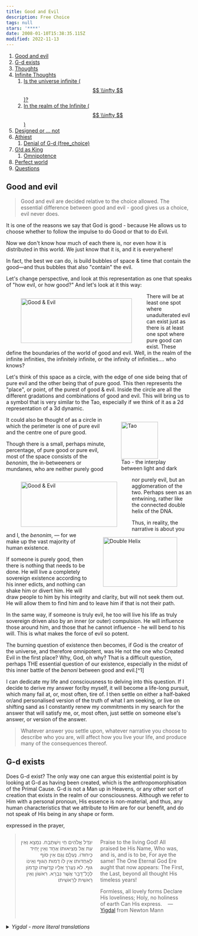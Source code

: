 ```yaml
---
title: Good and Evil
description: Free Choice
tags: null
stars: '****'
date: 2008-01-10T15:38:35.115Z
modified: 2022-11-13
---
```


1. [Good and evil](#good-and-evil)
2. [G-d exists](#g-d-exists)
3. [Thoughts](#thoughts)
4. [Infinite Thoughts](#infinite-thoughts)
   1. [Is the universe infinite ($$ \\infty $$)?](#is-the-universe-infinite--infty-)
   2. [In the realm of the Infinite ($$ \\infty $$)](#in-the-realm-of-the-infinite--infty-)
5. [Designed or ... not](#designed-or--not)
6. [Athiest](#athiest)
   1. [Denial of G-d (free\_choice)](#denial-of-g-d-free_choice)
7. [G!d as King](#gd-as-king)
   1. [Omnipotence](#omnipotence)
8. [Perfect world](#perfect-world)
9. [Questions](#questions)

## Good and evil

> Good and evil are decided relative to the choice allowed.
> The essential difference between good and evil - good gives us a choice, evil never does.

It is one of the reasons we say that God is good - because He allows us to choose whether to follow the impulse to do Good or that to do Evil.

Now we don't know how much of each there is, nor even how it is distributed in this world. We just know that it is, and it is everywhere!

In fact, the best we can do, is build bubbles of space & time that contain the good&mdash;and thus bubbles that also "contain" the evil.

Let's change perspective, and look at this representation as one that speaks of "how evil, or how good?" And let's look at it this way:

<figure style="float:left">
   <img src="/posts/img/neshama/good_evil-01.svg" alt="Good & Evil" width="301" height="121" >
</figure>

There will be at least one spot where unadulterated evil can exist just as there is at least one spot where pure good can exist. These define the boundaries of the world of good and evil. Well, in the realm of the infinite infinities, the infinitely infinite, or the infinity of infinities.... who knows?

Let's think of this space as a circle, with the edge of one side being that of pure evil and the other being that of pure good. This then represents the "place", or point, of the purest of good & evil. Inside the circle are all the different gradations and combinations of good and evil. This will bring us to a symbol that is very similar to the Tao, especially if we think of it as a 2d representation of a 3d dynamic.

<figure style="float:right">
   <img src="/posts/img/tao_brush.jpg" alt="Tao" width="100">
   <figcaption>Tao - the interplay<br /> between light and dark</figcaption>
</figure>

It could also be thought of as a circle in which the perimeter is one of pure evil and the centre one of pure good.

<figure style="float:left">
   <img src="/posts/img/neshama/good_evil-03.svg" alt="Good & Evil" width="261" height="122">
</figure>

Though there is a small, perhaps minute, percentage, of pure good or pure evil, most of the space consists of the _benonim_, the in-betweeners or mundanes, who are neither purely good nor purely evil, but an agglomeration of the two. Perhaps seen as an entwining, rather like the connected double helix of the DNA.

<figure style="float:right">
   <img src="/posts/img/neshama/double-helix_201x134.png" alt="Double Helix" width="201" height="134">
</figure>

Thus, in reality, the narrative is about you and I, the _benonim_, &mdash; for we make up the vast majority of human existence.

If someone is purely good, then there is nothing that needs to be done. He will live a completely sovereign existence according to his inner edicts, and nothing can shake him or divert him. He will draw people to him by his integrity and clarity, but will not seek them out. He will allow them to find him and to leave him if that is not their path.

In the same way, if someone is truly evil, he too will live his life as truly sovereign driven also by an inner (or outer) compulsion. He will influence those around him, and those that he cannot influence - he will bend to his will. This is what makes the force of evil so potent.

The burning question of existence then becomes, if God is the creator of the universe, and therefore omnipotent, was He not the one who Created Evil in the first place? Why, God, oh why? That is a difficult question, perhaps THE essential question of our existence, especially in the midst of this inner battle of the _benoni_ between good and evil.[^1]

I can dedicate my life and consciousness to delving into this question. If I decide to derive my answer for/by myself, it will become a life-long pursuit, which many fail at, or, most often, tire of. I then settle on either a half-baked or/and personalised version of the truth of what I am seeking, or live on shifting sand as I constantly renew my commitments in my search for the answer that will satisfy me, or, most often, just settle on someone else's answer, or version of the answer.

> Whatever answer you settle upon, whatever narrative you choose to describe who you are, will affect how you live your life, and produce many of the consequences thereof.

## G-d exists

Does G-d exist? The only way one can argue this existential point is by looking at G-d as having been created, which is the anthropomorphisation of the Primal Cause. G-d is not a Man up in Heavens, or any other sort of creation that exists in the realm of our consciousness. Although we refer to Him with a personal pronoun, His essence is non-material, and thus, any human characteristics that we attribute to Him are for our benefit, and do not speak of His being in any shape or form.

expressed in the prayer,
<blockquote>
   <div class="columns">
    <div class="column" dir="rtl" style="margin-bottom: 1rem; margin-inline: 2rem is-pulled-right">

יִגְדַּל אֱלֹהִים חַי וְיִשְׁתַּבַּח.
נִמְצָא וְאֵין עֵת אֶל מְצִיאוּתוֹ׃
אֶחָד וְאֵין יָחִיד כְּיִחוּדוֹ.
נֶעְלָם וְגַם אֵין סוֹף לְאַחְדּוּתוֹ׃
אֵין לוֹ דְמוּת הַגּוּף וְאֵינוֹ גּוּף.
לֹא נַעֲרֹךְ אֵלָיו קְדֻשָּׁתוֹ׃
קַדְמוֹן לְכָל־דָּבָר אֲשֶׁר נִבְרָא.
רִאשׁוֹן וְאֵין רֵאשִׁית לְרֵאשִׁיתוֹ׃
      </div>
      <div class="column poem is-pulled-left">

Praise to the living God!
All praised be His Name,
Who was, and is, and is to be,
For aye the same!
The One Eternal God
Ere aught that now appears:
The First, the Last, beyond all thought
His timeless years!

Formless, all lovely forms
Declare His loveliness;
Holy, no holiness of earth
Can His express.
&nbsp;&nbsp;&nbsp;&mdash; [Yigdal](https://www.poetrynook.com/poem/yigdal) from Newton Mann
      </div>
   </div>
</blockquote>

   <details>
<summary class='button is-outlined'>
 <i>Yigdal - more literal translations</i>&nbsp;<i class='fa fa-solid fa-caret-down'></i>
</summary>

| Transliteration                                                    | Translation                                                                                   | Alternative Translation                                                             |
| ------------------------------------------------------------------ | --------------------------------------------------------------------------------------------- | ----------------------------------------------------------------------------------- |
| _yigdal elohim khai v'yishtabakh, nimtza v'ein eit el metziyuto_   | Acclaim and praise the living God who exists beyond the boundaries of time.                   | Meet the living presence, the sacred One; past present future, here and never gone. |
| _echad v'ein yakhid k'yikhudo, ne'elam v'gam ein sof l'akhduto_    | Most singular of all, concealed and yet also without bound                                    | One and with no other One like this One; subtle, infinite, complete, unbroken.      |
| _ein lo d'mut ha'guf v'eino guf, lo na'arokh eilav kedushato_      | He has no body — nor even the appearance of a body, it is impossible to measure his holiness. | It has no body, no comparison; unique in uniqueness in unison.                      |
| _kadmon k'khol davar asher nivra, rishon v'ein reishit l'reishito_ | Prior to everything that was created, first of all, and yet himself without a beginning.      | Primordial, primary, unbegotten; before the creation, the origin.

</div>

## Thoughts

<p style="text-align:center; font-weight: bold">G-d is the primal cause.</p>

> "Thought cannot rise above the source of thoughts, just as water cannot rise above its source."

Do you know where your thoughts come from? That you think these thoughts is of course, obvious&mdash;but how can you think thoughts, is the question. That science can find evidence of "physical" or electrical manifestations of them in your brain, prove that your brain must then be the source of any of your thoughts? It is like saying that your body is the source of all your feelings. If that is sufficient for you, then you behave as if you are the sole source of all that you are, including your thoughts &mdash; and that is patently not true.

## Infinite Thoughts

### Is the universe infinite ($$ \infty $$)?

Before we can even attempt to define what G-d is(n't), the question that arises, is whether this universe, this material manifestation is infinite or not. If it is finite, then there must have been a "birth" of the universe (or existence), a "creation", a primal beginning. What or who (to anthropomorphise) is the Mother that gave "birth" to this creation. Who or what is the Father that provided the seed, which is the alpha of the omega of this creation? There is something&mdash;or nothing&mdash;that exists beyond, or before, this existence that we are aware of. Now in relation to this infinity, a couple of billion years here or there passes in the blink of an eye. Obviously, if you are dealing with infinite time arguing about a billion or 100 billion years, you have incomplete comprension of what infinity is.

### In the realm of the Infinite ($$ \infty $$)

In the realm of the Infinite everything exists. For instance, can you say that there is a number in the (infinite) set of all natural numbers that is missing? Yet, the number only exists if you "name" it, and for as long as you hold that name in existence. But once that is completed, where does this number actually exist, but in potential &mdash; waiting for the "call to duty", so to say.

Even if our science claims that it is highly improbable that such a situation could arise, in the realm of the Infinite anything[^3] is possible, and given enough time, everything that one can imagine could occur, no matter how improbable &mdash; for in the realm of what is possible is beyond our capacity to predict.

Thus there could have been multiple universes that were created, and this one just happened to be right for our existence. Those other universes could still be existing, or could have dissappeared. One could even propose that in the realm of Infinity it is inevitable that a universe such as ours would exist. After all, could not all the possible universes have been created and one (or more) of them is correctly attuned for the emergence of conscious beings?

Though that in itself makes this universe, or our existence in it, special.

The fact that we are conscious, and conscious of being conscious, is what is strange about our story. For we know there are other beings that are conscious. But does consciousness necessarily entail beings conscious of being conscious?

## Designed or ... not

Can one really say, with any credence, that this infinite set of universes arose without some "primal cause" that is beyond anything any being, conscious or not, can apprehend

However, the existential question here, is whether there is a design(er) behind it, an intention that directed it. How could we hope to apprehend what the meaning of "intention" is in relation to an Infinite Being? No finite consciousness could hope to achieve that&mdash;, in fact, it could not even be conscious of infinity unless it contained something of Infinity in its consciousness.

Both intention and apprehension are finite concepts anyways&mdash;as is all rational science of finite beings who exist in a world in which everything has a beginning and an end. Being finite, he has to, by necessity, impose limits on any endeavour, so that it can contain its views. This works always within a closed system, which entail keeping certain variables/dynamics of the system fixed while observing others, whereas the Infinite Being works with infinity. This Being is thus an open system, full of infinite potential and possibilities, containing an infinite amount of finities of which we are just one. One which happens to be "harmonious" to our existence. Thus we say "G-d created the world" or scientifically it might be restated, "An harmonious universe, one in which human beings could exist, arose out of the infinity of possibilities, i.e., possible universes, that exist.".

## Athiest

If this Infinite, Overriding Being is removed from the equation by the atheist, he will then replace it with nothing, or with some other belief system&mdash;one that excludes G-d. Thus one ends up with the two narratives. One that is defined by those that believe in G-d, the Creator, and and the other that do not.

However, as they are talking about the same perceived reality, they will inevitably end up talking about the same things, except using different language (and possibly different protocols). Thus, rather than speaking of the Creation, the scientist will refer to it as the Big Bang.

At this stage, most of us have replaced the religious narrative with the scientific one. This is an attempt at a rational description of the creation of the universe, while not taking into account that the limitations of rationality.

What we find in this case, is that in the midst of the most rational of times (the scientific age), our behaviour becomes more and more irrational. Now we have reached a trans-human stage, where we can improve on the natural course of evolution with our science, and believe that we can replace G-d with AI&mdash;despite overwhelming evidence as to the risks and failures of such an approach.

This is reminiscent of the [Tower of Babel](https://www.chabad.org/library/bible_cdo/aid/8175/jewish/Chapter-11.htm).

On the other hand, if there is a G-d, and we act abominably, we blame G-d for creating us (humans) that way.

If we deny the existence of G-d, and we act abominably, who then do we blame? No-one, for there is no-one to blame, and we may conclude that that is just the way human beings are. If we replace the religious doctrine with a scientific one (eg. evolution) which believes that this violent behaviour is an artifact of being human, then the jaws of the beast can close upon us. For they will tell us that they can adjust our nature to make us more peaceful and thus less human. For, the religious mind would argue, if we are made in G-d's image, to change that manifestation would be to change the very nature of the human being. However, if that is not the case (as those non-believers would propose), then we are a freak of nature, and thus can be adjusted accordingly.

The essence of a religious doctrine is that at its core something that is greater than the human conundrum exists. At its center, exists a Being, a Consciousness that is above and beyond ours. One that is Perfect and Merciful and Good, all in a manner that is beyond anyone's comprehension, and thus can only be held in faith and in belief. If we do not believe that there is a better life, a better way for people to live than to kill and brutalise one another, one that is achievable - what hope or future do we have to look forward to?

If we remove G-d, blessed be His name forever, the saviour, from our equation, then we are left with human consciousness as the ultimate consciousness (as we would then acknowledge no other), and we have plenty of examples of said consciousness being insufficient and incapable in many circumstances, and downright dangerous and extremely violent in others.

For those who follow this atheistic doctrine, [AI](ai.html) would be the ultimate solution. Through the implementation of this AI system, the powerful elites would be able to embed their positions of power. Which is happening as I speak.

> [AI](ai.html): A note on AI: Perhaps we have had such systems throughout history, just not referred to as AI. But any system that is imposed from the outside, and forces people to live in a certain controlled manner, is a form of AI. For example, legal systems are essentially just that.

### Denial of G-d (free_choice)

> If **HaShem** is so powerful, why is there so much difficulty accepting Torah &mdash; the blueprint/guidebook to the World to Come? Because, somewhere, we have a drop of the Divine power that is expressed in what is called, "free choice".

To have any choice in the realm of the Omnipresent Perfection, I have to have the ability to negate the Omnipresence &mdash; to believe that there is no G-d, and declare myself part of the Cult of Atheism whose belief structure is build around the core belief that there is no G-d... and all the rest that follows from that guiding principle.

It will thus express itself as an action in the world and the adherents of said doctrine build a life around them that forms around this belief.

Rationality falls into such a belief system, but one that has a serious flaw. Rationality requires a "mechanism" &mdash; some set of agreed upon criteria, that will deem something to be rational. The question is whether these criteria are adequate. Or what if it was the rational that actually brought us to the space of rationality?

## G!d as King

The expression of a king is the belief that there are those amongst us who may be above us and control us like gods. Thus, the desire to be king is the ultimate expression of ego. When one reaches this pinnacle of desire it is manifested by one's entire world being a reflection of the king's ego. Anyone or anything that doesn't agree with his ego is immediately ejected.

The problem that occurs here is that a king cannot fully control those who believe in G!d. They cannot be broken from the outside. They stand against the absolute power that the king desires. If G!d is the King, then there is one who stands above the earthly king&mdash;and that is revolutionary.

However, removing the dependency on G-d, replacing it with pseudo-science and AI, which the king controls, enables the earthly king to gain absolute control over his people, body and soul.

There are those who need great monuments and lofty statues to remind us all of their greatness. But if they were truly so great, would their memories not be engraved in the human soul? Because, if the truth be told, many would like to forgot the atrocities that have been perpetrated by those monumental personages, directly or indirectly, on innocents. The truly wise do not need statues, for they burn their wisdom and (in)sight into our very being, bless them all. For the truth of the wise cuts deeply. They are often vilified and persecuted for the unwavering bravery and adherence to the greater, more authentic, truth than that of our overlords.

Manufactured human artifacts representing the divine are images of fabricated gods. They will, each and every one of them, be representations of the cultural power structure, just as those in power will present themselves as representatives of the gods that they have fabricated. These tales and myths of their exploits and greatness are told to the allay the fears of the people. They are also representing themselves (or the positions that they hold) as gods or as superior in some form or fashion to justify the control structure.

Many want a leader, or a king, to rule over them. Thus the only king that is no-king is an "imaginary" king, a king so perfect, so kingly, that no human king could ever hope to attain such dignity, This perfect king, or king of perfection, we call G-d, in English. Now if this god is just a king, then he will be like any king, both good and bad. So the only king that cannot be a king, as we know kings, is G-d, the perfect King. How paradoxical! Let us enter the realm of the imaginary. Imagine a King, so perfect.... Imagine this G-d of Perfection ruling over everything - and it is, of course, perfect. This king we refer to as "the Supernal Light" for he existed before there even was light - as if it is possible to imagine such a thing. As such, as He is One and in everything - just as the number 1 is contained in every single other number - any one can become one with the One. Remember, if you combine another one with infinity, the Infinite does not change.

### Omnipotence

If G-d, Blessed is His name, is omnipotent, why could He, the Holy One, not have created something more robust, more conducive to living a good life? [NOTE: Did he not?]{.note}

Because He, the Creator of the Universe, couldn't! Because He, Blessed is Holy Kingdom for evermore, surely would have, if He, the Great Omnipotence, would have, if He could have. It must have taken an infinite amount of energy of the Omnipotent to create a single moment of non-ness and we are a product of it! It took billions of years to create this space. By saying that, in the realm of the Divine, there is no time, does not in any way negate the fact that it took "billions of years" worth of energy for this Creation to happen in no-time itself.

## Perfect world

Thus either we blame G-d, or separate evil from G-d, and propose another, equal to G-d, who we call Lucifer or Satan. This denies the essential Oneness of the Divine. It is an misunderstanding of the concept of the Perfection of The Divine Creator. How could the perfect G-d create an "imperfect" world? Why would the perfect G-d create a world filled with "evil"? Firstly, and most importantly, who are we to judge such a thing? We, who only see a tiny fraction of what IS, are saying that this totality, the immensity of the created world is "evil", or imperfect? How arrogant, and opening the door to someone claiming to be able to "fix" this broken world &mdash; a king, or leader, or even .... dare I say it ... a Messiah?

Perhaps a better question would be to ask "Why am I here? What is the purpose of my existence"? Which, contains some arrogance within it too &mdash; for there is the assumption that my existence does have a purpose &mdash; for whom? Only if there was perfection, and everything had meaning, would there be the possibility of any purpose for your or my existence. The basis of that assumption is, why then create all of this? Why create a being who is aware of the "imperfection" of his own existence &mdash; but this is just according to his view of the universe, not the universal view?

How could I possibly know, really know with certainty, what the truth of my or our existence is? Thus I will grasp at what I can, which will be actions like: having children, being a good person, leading a nation, etc. But there are many who have spent their lives asking this question, who say there is an answer, a deeper answer. But that might inconvenience a comfortable existence &mdash; so why bother? Because if my existence is comfortable and I am able, why rock the boat?

As the instinctive way we approach this existential conundrum is from the finite space we are conscious of, it will take a training consisting of years of discipline and practice to connect to the infinite space that exists in us, to realise that from the perspective of the Infinite Eye of G-d, all is as it should be. In fact, how else could it be, extending as it does from Perfection itself?

## Questions

Constantly asking "What is my purpose here?", "Why was I born?", "Why is my life so hard?", "Why is there evil in the world?". Who are we directing these questions to? Who would be best to seek answers from?

Let us explore this from a different perspective for a moment. Assume we are going to embark on a long journey. One that might take a lifetime or more. Assume we have set up a communications network, so that we could communicate with our base of operations, and possibly receive guidance from them if necessary. We would have set up nodes for our long-distance communications that would receive and transmit the messages we were sending to our base. These nodes are not just passive transmitters, nor are they passive receivers as messages would affect the behaviour of these nodes - something we call "intelligent" nodes - which would react according to the message received. There are certain trigger or control messages that should cause a shift in the node itself, and in the recipients of these messages. These would be sent when the recipient is in need of adjustment, just as we would send satelites into space to explore the outer reaches of our universe.

The point here is that unless the receiver is clear, and able to receive the messages without any error, what is the garbled messages that it might receive? Thus if you are not clear, and have not focussed on keeping your mind and your body clear, how could you expect to receive the messages that you would need to direct and rectify your life?

In order to find any answers to these question, it would be necessary to direct them to someone who has spent his/her life in the exploration of such conundrums, through dedicated study and practice &mdash; whether dead or alive.

![Imperfectly perfect](/posts/img/neshama/new/card1_fig1.2.png)

[The Soul's Wrestling Match: Can It Be a Peaceful Battle?](https://www.chabad.org/parshah/article_cdo/aid/5310747/jewish/The-Souls-Wrestling-Match-Can-It-Be-a-Peaceful-Battle.htm)

[^3]: Or perhaps more accurately, there are an infinite set of possibilities available, and we can never really know if one of the "improbable" or "impossible" events will occur at any point.
